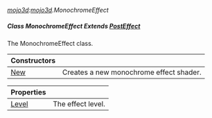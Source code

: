 _[mojo3d](../../modules/mojo3d/mojo3d-module.md):[mojo3d](../../modules/mojo3d/mojo3d-module.md).MonochromeEffect_
##### Class MonochromeEffect Extends [PostEffect](../../modules/mojo3d/mojo3d-posteffect.md)
The MonochromeEffect class.

| Constructors | |
|:---|:---|
| [New](mojo3d-monochromeeffect-new.md) | Creates a new monochrome effect shader. |

| Properties | |
|:---|:---|
| [Level](mojo3d-monochromeeffect-level.md) | The effect level. |
